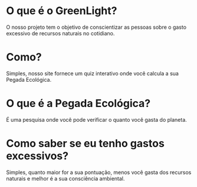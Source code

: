 # O que é o GreenLight?
O nosso projeto tem o objetivo de conscientizar as pessoas sobre o gasto excessivo de recursos naturais no cotidiano. 

# Como?
Simples, nosso site fornece um quiz interativo onde você calcula a sua Pegada Ecológica.

# O que é a Pegada Ecológica?
É uma pesquisa onde você pode verificar o quanto você gasta do planeta.

# Como saber se eu tenho gastos excessivos?
Simples, quanto maior for a sua pontuação, menos você gasta dos recursos naturais e melhor é a sua consciência ambiental.
